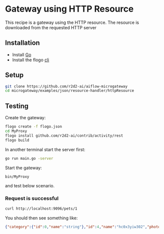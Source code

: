 # Gateway using HTTP Resource
This recipe is a gateway using the HTTP resource. The resource is downloaded from the  requested HTTP server

## Installation
* Install [Go](https://golang.org/)
* Install the flogo [cli](https://github.com/r2d2-ai/cli)

## Setup
```bash
git clone https://github.com/r2d2-ai/aiflow-microgateway
cd microgateway/examples/json/resource-handler/httpResource
```

## Testing
Create the gateway:
```bash
flogo create -f flogo.json
cd MyProxy
flogo install github.com/r2d2-ai/contrib/activity/rest
flogo build
```

In another terminal start the server first:
```bash
go run main.go -server
```

Start the gateway:
```bash
bin/MyProxy
```
and test below scenario.

### Request is successful
```bash
curl http://localhost:9096/pets/1
```

You should then see something like:
```json
{"category":{"id":0,"name":"string"},"id":4,"name":"hc0x3yiw302","photoUrls":["string"],"status":"available","tags":[{"id":0,"name":"string"}]}
```
